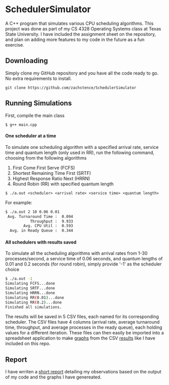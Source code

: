 # SchedulerSimulator
A C++ program that simulates various CPU scheduling algorithms. This project was done as part of my CS 4328 
Operating Systems class at Texas State University. I have included the assignment sheet on the repository, and plan on
adding more features to my code in the future as a fun exercise.

## Downloading
Simply clone my GitHub repository and you have all the code ready to go. No extra requirements to install.

`git clone https://github.com/zachstence/SchedulerSimulator`

## Running Simulations
First, compile the main class

`$ g++ main.cpp`

#### One scheduler at a time
To simulate one scheduling algorithm with a specified arrival rate, service time and quantum length (only used in RR),
run the following command, choosing from the following algorithms
1. First Come First Serve (FCFS)
2. Shortest Remaining Time First (SRTF)
3. Highest Response Ratio Next (HRRN)
4. Round Robin (RR) with specified quantum length

`$ ./a.out <scheduler> <arrival rate> <service time> <quantum length>`

For example:
```bash
$ ./a.out 2 10 0.06 0.01
 Avg. Turnaround Time :  0.094
           Throughput :  9.933
        Avg. CPU Util :  0.593
  Avg. in Ready Queue :  0.344
```

#### All schedulers with results saved
To simulate all the scheduling algorithms with arrival rates from 1-30 processes/second, a service time of 0.06 seconds,
and quantum lengths of 0.01 and 0.2 seconds (for round robin), simply provide '-1' as the scheduler choice
```bash
$ ./a.out -1
Simulating FCFS...done
Simulating SRTF...done
Simulating HRRN...done
Simulating RR(0.01)...done
Simulating RR(0.2)...done
Finished all simulations.
```
The results will be saved in 5 CSV files, each named for its corresponding scheduler. The CSV files have 4 columns
(arrival rate, average turnaround time, throughput, and average processes in the ready queue), each holding values 
for a different iteration. These files can then easily be imported into a spreadsheet application to make 
[graphs](graphs/) from the CSV [results](results/) like I have included on this repo.

## Report
I have wrriten a [short report](report.pdf) detailing my observations based on the output of my code and the graphs I 
have genereated.